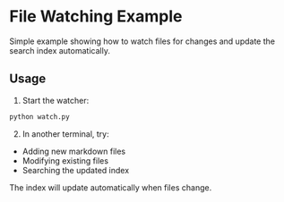 # File Watching Example

Simple example showing how to watch files for changes and update the search index automatically.

## Usage

1. Start the watcher:
```bash
python watch.py
```

2. In another terminal, try:
- Adding new markdown files
- Modifying existing files
- Searching the updated index

The index will update automatically when files change.
